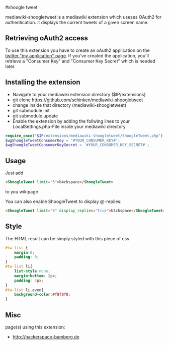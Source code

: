 #shoogle tweet

mediawiki-shoogletweet is a mediawiki extension which useses OAuth2 for authentication. it displays the current tweets of a given screen name.

## Retrieving oAuth2 access

To use this extension you have to create an oAuth2 application on the [twitter "my application" page](https://dev.twitter.com/apps). If you've created the application, you'll retrieve a "Consumer Key" and "Consumer Key Secret" which is needed later.

## Installing the extension

- Navigate to your mediawiki extension directory ($IP/extensions)
- git clone https://github.com/schinken/mediawiki-shoogletweet
- change inside that directory (mediawiki-shoogletweet)
- git submodule init
- git submodule update
- Enable the extension by adding the follwing lines to your LocalSettings.php-File inside your mediawiki directory

```PHP
require_once("$IP/extensions/mediawiki-shoogletweet/ShoogleTweet.php");
$wgShoogleTweetConsumerKey = '#YOUR_CONSUMER_KEY#';
$wgShoogleTweetConsumerKeySecret = '#YOUR_CONSUMER_KEY_SECRET#';
```

## Usage

Just add
```HTML
<ShoogleTweet limit="6">b4ckspace</ShoogleTweet>
```

to you wikipage

You can also enable ShoogleTweet to display @-replies:
```HTML
<ShoogleTweet limit="6" display_replies="true">b4ckspace</ShoogleTweet>
```

## Style

The HTML result can be simply styled with this piece of css

```CSS
#tw-list {
    margin:0;
    padding: 0;
}
#tw-list li{
    list-style:none;
    margin-bottom: 2px;
    padding: 4px;
}
#tw-list li.even{
    background-color:#f8f8f8;
}
```

## Misc

page(s) using this extension:

* http://hackerspace-bamberg.de
